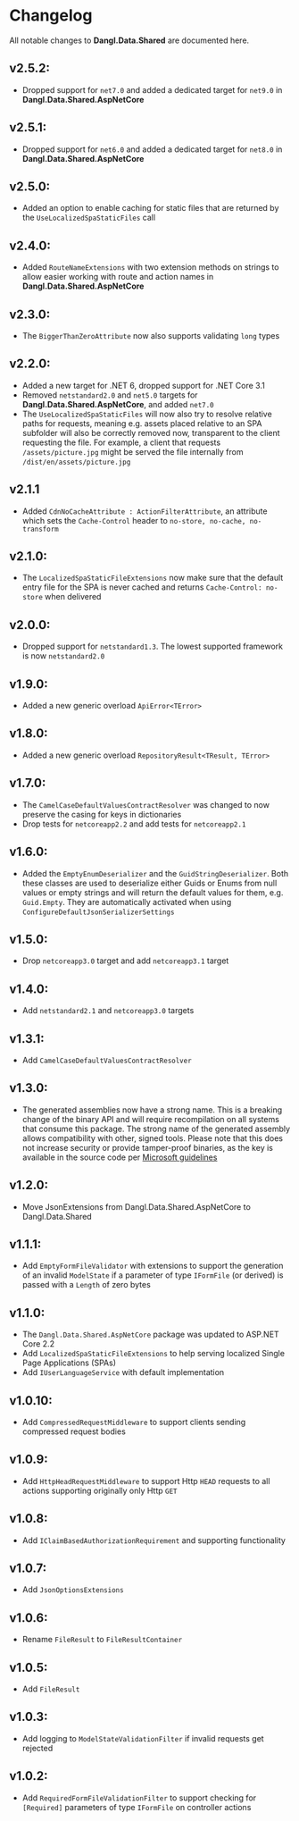 # Changelog

All notable changes to **Dangl.Data.Shared** are documented here.

## v2.5.2:
- Dropped support for `net7.0` and added a dedicated target for `net9.0` in **Dangl.Data.Shared.AspNetCore**

## v2.5.1:
- Dropped support for `net6.0` and added a dedicated target for `net8.0` in **Dangl.Data.Shared.AspNetCore**

## v2.5.0:
- Added an option to enable caching for static files that are returned by the `UseLocalizedSpaStaticFiles` call

## v2.4.0:
- Added `RouteNameExtensions` with two extension methods on strings to allow easier working with route and action names in **Dangl.Data.Shared.AspNetCore**

## v2.3.0:
- The `BiggerThanZeroAttribute` now also supports validating `long` types

## v2.2.0:
- Added a new target for .NET 6, dropped support for .NET Core 3.1
- Removed `netstandard2.0` and `net5.0` targets for **Dangl.Data.Shared.AspNetCore**, and added `net7.0`
- The `UseLocalizedSpaStaticFiles` will now also try to resolve relative paths for requests, meaning e.g. assets placed relative to an SPA subfolder will also be correctly removed now, transparent to the client requesting the file. For example, a client that requests `/assets/picture.jpg` might be served the file internally from `/dist/en/assets/picture.jpg`

## v2.1.1
- Added `CdnNoCacheAttribute : ActionFilterAttribute`, an attribute which sets the `Cache-Control` header to `no-store, no-cache, no-transform`

## v2.1.0:
- The `LocalizedSpaStaticFileExtensions` now make sure that the default entry file for the SPA is never cached and returns `Cache-Control: no-store` when delivered

## v2.0.0:
- Dropped support for `netstandard1.3`. The lowest supported framework is now `netstandard2.0`

## v1.9.0:
- Added a new generic overload `ApiError<TError>`

## v1.8.0:
- Added a new generic overload `RepositoryResult<TResult, TError>`

## v1.7.0:
- The `CamelCaseDefaultValuesContractResolver` was changed to now preserve the casing for keys in dictionaries
- Drop tests for `netcoreapp2.2` and add tests for `netcoreapp2.1`

## v1.6.0:
- Added the `EmptyEnumDeserializer` and the `GuidStringDeserializer`. Both these classes are used to deserialize either Guids or Enums from null values or empty strings and will return the default values for them, e.g. `Guid.Empty`. They are automatically activated when using `ConfigureDefaultJsonSerializerSettings`

## v1.5.0:
- Drop `netcoreapp3.0` target and add `netcoreapp3.1` target

## v1.4.0:
- Add `netstandard2.1` and `netcoreapp3.0` targets

## v1.3.1:
- Add `CamelCaseDefaultValuesContractResolver`

## v1.3.0:
- The generated assemblies now have a strong name. This is a breaking change of the binary API and will require recompilation on all systems that consume this package. The strong name of the generated assembly allows compatibility with other, signed tools. Please note that this does not increase security or provide tamper-proof binaries, as the key is available in the source code per [Microsoft guidelines](https://msdn.microsoft.com/en-us/library/wd40t7ad(v=vs.110).aspx)

## v1.2.0:
- Move JsonExtensions from Dangl.Data.Shared.AspNetCore to Dangl.Data.Shared

## v1.1.1:
- Add `EmptyFormFileValidator` with extensions to support the generation of an invalid `ModelState` if a parameter of type `IFormFile` (or derived) is passed with a `Length` of zero bytes

## v1.1.0:
- The `Dangl.Data.Shared.AspNetCore` package was updated to ASP.NET Core 2.2
- Add `LocalizedSpaStaticFileExtensions` to help serving localized Single Page Applications (SPAs)
- Add `IUserLanguageService` with default implementation

## v1.0.10:
- Add `CompressedRequestMiddleware` to support clients sending compressed request bodies

## v1.0.9:
- Add `HttpHeadRequestMiddleware` to support Http `HEAD` requests to all actions supporting originally only Http `GET`

## v1.0.8:
- Add `IClaimBasedAuthorizationRequirement` and supporting functionality

## v1.0.7:
- Add `JsonOptionsExtensions`

## v1.0.6:
- Rename `FileResult` to `FileResultContainer`

## v1.0.5:
- Add `FileResult`

## v1.0.3:
- Add logging to `ModelStateValidationFilter` if invalid requests get rejected

## v1.0.2:
- Add `RequiredFormFileValidationFilter` to support checking for `[Required]` parameters of type `IFormFile` on controller actions
